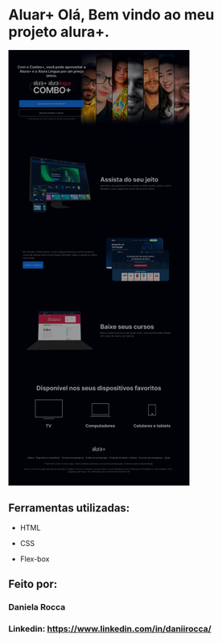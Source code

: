 # Aluar+ Olá, Bem vindo ao meu projeto alura+.

![](https://raw.githubusercontent.com/daniirocca/aluraplus/main/aluraplus.png)

## Ferramentas utilizadas:

* HTML

* CSS

* Flex-box

## Feito por:

### Daniela Rocca

### Linkedin: https://www.linkedin.com/in/daniirocca/

